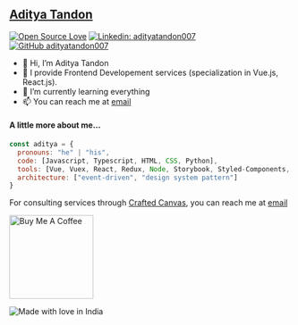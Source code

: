 ## [Aditya Tandon](https://adityatandon007.github.io/)
[![Open Source Love](https://badges.frapsoft.com/os/v2/open-source.svg?v=103)](https://github.com/adityatandon007)
[![Linkedin: adityatandon007](https://img.shields.io/badge/-adityatandon007-blue?style=flat-square&logo=Linkedin&logoColor=white&link=https://www.linkedin.com/in/adityatandon007/)](https://www.linkedin.com/in/adityatandon007/)
[![GitHub adityatandon007](https://img.shields.io/github/followers/adityatandon007?label=follow&style=social)](https://github.com/adityatandon007)

- 👋 Hi, I’m Aditya Tandon
- 👀 I provide Frontend Developement services (specialization in Vue.js, React.js).
- 🌱 I’m currently learning everything
- 📫 You can reach me at [email](mailto:adityatandon007@gmail.com)


#### A little more about me...  

```javascript
const aditya = {
  pronouns: "he" | "his",
  code: [Javascript, Typescript, HTML, CSS, Python],
  tools: [Vue, Vuex, React, Redux, Node, Storybook, Styled-Components, Jest],
  architecture: ["event-driven", "design system pattern"]
}
```
<!--END_SECTION:waka-->

For consulting services through [Crafted Canvas](https://github.com/crafted-canvas), you can reach me at [email](mailto:craftedcanvasllc@gmail.com)

<a href="https://www.buymeacoffee.com/adityatandon007" target="_blank"><img src="https://cdn.buymeacoffee.com/buttons/v2/default-red.png" alt="Buy Me A Coffee" width="150" ></a>

![Made with love in India](https://madewithlove.now.sh/in?heart=true&colorB=%2338bbdc&template=for-the-badge)

